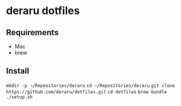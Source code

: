 # deraru dotfiles

## Requirements

- Mac
- brew

## Install

`mkdir -p ~/Repositories/deraru`
`cd ~/Repositories/deraru`
`git clone https://github.com/deraru/dotfiles.git`
`cd dotfiles`
`brew bundle`
`./setup.sh`
